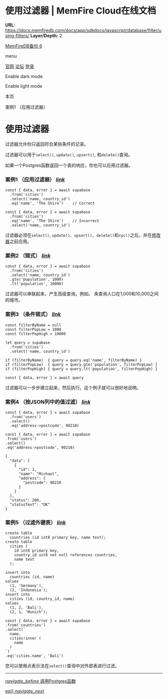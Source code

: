 # 使用过滤器 | MemFire Cloud在线文档

**URL:** https://docs.memfiredb.com/docs/app/sdkdocs/javascript/database/filter/using-filters/
**Layer/Depth:** 2

[MemFireDB备份 6](/)

menu

[官网](https://memfiredb.com/)
[论坛](https://community.memfiredb.com/)
[登录](https://cloud.memfiredb.com/auth/login)

Enable dark mode

Enable light mode

本页

案例1 （应用过滤器）

# 使用过滤器

过滤器允许你只返回符合某些条件的记录。

过滤器可以用于`select()`, `update()`, `upsert()`, 和`delete()`查询。

如果一个Postgres函数返回一个表的响应，你也可以应用过滤器。

### 案例1 （应用过滤器） [*link*](#%e6%a1%88%e4%be%8b1--%e5%ba%94%e7%94%a8%e8%bf%87%e6%bb%a4%e5%99%a8)

```
const { data, error } = await supabase
  .from('cities')
  .select('name, country_id')
  .eq('name', 'The Shire')    // Correct

const { data, error } = await supabase
  .from('cities')
  .eq('name', 'The Shire')    // Incorrect
  .select('name, country_id')
```

过滤器必须在`select()`, `update()`、`upsert()`、`delete()`和`rpc()`之后，并在[修改器](/docs/app/SDKdocs/JavaScript/database/using-modifiers)之前应用。

### 案例2 （链式） [*link*](#%e6%a1%88%e4%be%8b2--%e9%93%be%e5%bc%8f)

```
const { data, error } = await supabase
  .from('cities')
  .select('name, country_id')
  .gte('population', 1000)
  .lt('population', 10000)
```

过滤器可以串联起来，产生高级查询。例如。
来查询人口在1,000和10,000之间的城市。

### 案例3 （条件链式） [*link*](#%e6%a1%88%e4%be%8b3--%e6%9d%a1%e4%bb%b6%e9%93%be%e5%bc%8f)

```
const filterByName = null
const filterPopLow = 1000
const filterPopHigh = 10000

let query = supabase
  .from('cities')
  .select('name, country_id')

if (filterByName)  { query = query.eq('name', filterByName) }
if (filterPopLow)  { query = query.gte('population', filterPopLow) }
if (filterPopHigh) { query = query.lt('population', filterPopHigh) }

const { data, error } = await query
```

过滤器可以一步步建立起来，然后执行。这个例子就可以很好地说明。

### 案例4 （按JSON列中的值过滤） [*link*](#%e6%a1%88%e4%be%8b4--%e6%8c%89json%e5%88%97%e4%b8%ad%e7%9a%84%e5%80%bc%e8%bf%87%e6%bb%a4)

```
const { data, error } = await supabase
  .from('users')
  .select()
  .eq('address->postcode', 90210)
```

```
const { data, error } = await supabase
.from('users')
.select()
.eq('address->postcode', 90210)
```

```
{
  "data": [
    {
      "id": 1,
      "name": "Michael",
      "address": {
        "postcode": 90210
      }
    }
  ],
  "status": 200,
  "statusText": "OK"
}
```

### 案例5 （过滤外键表） [*link*](#%e6%a1%88%e4%be%8b5--%e8%bf%87%e6%bb%a4%e5%a4%96%e9%94%ae%e8%a1%a8)

```
create table
  countries (id int8 primary key, name text);
create table
  cities (
    id int8 primary key,
    country_id int8 not null references countries,
    name text
  );

insert into
  countries (id, name)
values
  (1, 'Germany'),
  (2, 'Indonesia');
insert into
  cities (id, country_id, name)
values
  (1, 2, 'Bali'),
  (2, 1, 'Munich');
```

```
const { data, error } = await supabase
.from('countries')
.select(`
  name,
  cities!inner (
    name
  )
`)
.eq('cities.name', 'Bali')
```

您可以使用点表示法在`select()`查询中对外部表进行过滤。

---

[*navigate\_before* 调用Postgres函数](/docs/app/sdkdocs/javascript/database/rpc/)

[eq() *navigate\_next*](/docs/app/sdkdocs/javascript/database/filter/eq/)